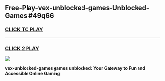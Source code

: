 
## Free-Play-vex-unblocked-games-Unblocked-Games #49q66
<h3>
<a href="https://news.freeplayer.one?title=vex-unblocked-games&ref=8M">CLICK TO PLAY</a></h3>
<hr>

<h3>
<a href="https://news.freeplayer.one?title=vex-unblocked-games&ref=8M">CLICK 2 PLAY</a>
  
</h3>

<a href="https://news.freeplayer.one?title=vex-unblocked-games&ref=8M"><img src="https://clearcache.store/games.png"></a>


**vex-unblocked-games games unblocked: Your Gateway to Fun and Accessible Online Gaming**
